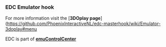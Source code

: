 ### EDC Emulator hook

For more information visit the [**3DOplay page**](https://github.com/PhoenixInteractiveNL/edc-masterhook/wiki/Emulator-3doplay#menu

EDC is part of [**emuControlCenter**](https://github.com/PhoenixInteractiveNL/emuControlCenter/wiki)
